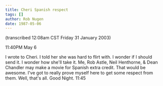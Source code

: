 ```yaml
---
title: Cheri Spanish respect
tags: []
author: Rob Nugen
date: 1987-05-06
---
```


<p class=note>(transcribed 12:08am CST Friday 31 January 2003)</p>

<p class=date>11:40PM May 6</p>

<p>I wrote to Cheri.  I told her she was hard to flirt with.  I wonder
if I should send it.  I wonder how she'll take it.  Me, Rob Astle,
Neil Henthorne, & Dean Chandler may make a movie for Spanish extra
credit.  That would be awesome.  I've got to really prove myself here
to get some respect from them.  Well, that's all.  Good
Night. 11:45</p>
